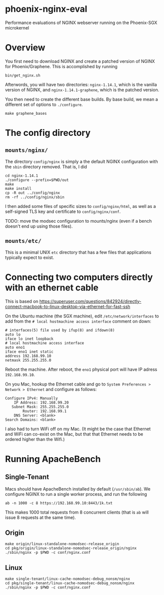 # phoenix-nginx-eval
Performance evaluations of NGINX webserver running on the Phoenix-SGX microkernel

# Overview
You first need to download NGINX and create a patched version of NGINX
for Phoenix/Graphene.  This is accomplished by running

```
bin/get_nginx.sh
```

Afterwords, you will have two directories: `nginx-1.14.1`, which is the
vanilla version of NGINX, and `nginx-1.14.1-graphene`, which is the
patched version.

You then need to create the different base builds.  By base build, we
mean a different set of options to `./configure`.

```
make graphene_bases
```

# The config directory


## `mounts/nginx/`
The directory `config/nginx` is simply a the default NGINX configuration with
the `sbin` directory removed.  That is, I did

```
cd nginx-1.14.1
./configure --prefix=$PWD/out
make
make install
cp -R out ../config/nginx
rm -rf ../config/nginx/sbin
```

I then added some files of specific sizes to `config/nginx/html`,
as well as a self-signed TLS key and certificate to `config/nginx/conf`.

TODO: move the modsec configuration to mounts/nginx (even if
a bench doesn't end up using those files).


## `mounts/etc/`
This is a minimal UNIX `etc` directory that has a few files that
applications typically expect to exist.



# Connecting two computers directly with an ethernet cable
This is based on
https://superuser.com/questions/842924/directly-connect-macbook-to-linux-desktop-via-ethernet-for-fast-ssh

On the Ubuntu machine (the SGX machine), edit `/etc/network/interfaces` to add
from the `# local hostmachine access interface` comment on down:

```
# interfaces(5) file used by ifup(8) and ifdown(8)
auto lo
iface lo inet loopback
# local hostmachine access interface
auto eno1
iface eno1 inet static
address 192.168.99.10
netmask 255.255.255.0
```

Reboot the machine.  After reboot, the `eno1` physical port will have IP adress
`192.168.99.10`.

On you Mac, hookup the Ethernet cable and go to
`System Preferences > Network > Ethernet` and configure as follows:


```
Configure IPv4: Manually
    IP Address: 192.168.99.20
   Subnet Mask: 255.255.255.0
        Router: 192.168.99.1
    DNS Server: <blank>
Search Domains: <blank>
```

I also had to turn WiFi off on my Mac. (It might be the case
that Ethernet and WiFi can co-exist on the Mac, but that that
Ethernet needs to be ordered higher than the Wifi.)

# Running ApacheBench

## Single-Tenant
Macs should have ApacheBench installed by default (`/usr/sbin/ab`).
We configure NGINX to run a single worker process, and run the following

```
ab -n 1000 -c 8 https://192.168.99.10:8443/1k.txt
```

This makes 1000 total requests from 8 concurrent clients (that is `ab` will
issue 8 requests at the same time).

## Origin

```
make origin/linux-standalone-nomodsec-release_origin
cd pkg/origin/linux-standalone-nomodsec-release_origin/nginx
./sbin/nginx -p $PWD -c conf/nginx.conf
```


## Linux

```
make single-tenant/linux-cache-nomodsec-debug_nonsm/nginx
cd pkg/single-tenant/linux-cache-nomodsec-debug_nonsm/nginx
./sbin/nginx -p $PWD -c conf/nginx.conf
```

